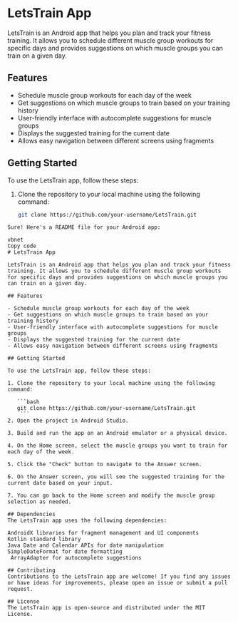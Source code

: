# LetsTrain App

LetsTrain is an Android app that helps you plan and track your fitness training. It allows you to schedule different muscle group workouts for specific days and provides suggestions on which muscle groups you can train on a given day.

## Features

- Schedule muscle group workouts for each day of the week
- Get suggestions on which muscle groups to train based on your training history
- User-friendly interface with autocomplete suggestions for muscle groups
- Displays the suggested training for the current date
- Allows easy navigation between different screens using fragments

## Getting Started

To use the LetsTrain app, follow these steps:

1. Clone the repository to your local machine using the following command:

   ```bash
   git clone https://github.com/your-username/LetsTrain.git
```
Sure! Here's a README file for your Android app:

vbnet
Copy code
# LetsTrain App

LetsTrain is an Android app that helps you plan and track your fitness training. It allows you to schedule different muscle group workouts for specific days and provides suggestions on which muscle groups you can train on a given day.

## Features

- Schedule muscle group workouts for each day of the week
- Get suggestions on which muscle groups to train based on your training history
- User-friendly interface with autocomplete suggestions for muscle groups
- Displays the suggested training for the current date
- Allows easy navigation between different screens using fragments

## Getting Started

To use the LetsTrain app, follow these steps:

1. Clone the repository to your local machine using the following command:

   ```bash
   git clone https://github.com/your-username/LetsTrain.git
    ```
2. Open the project in Android Studio.

3. Build and run the app on an Android emulator or a physical device.

4. On the Home screen, select the muscle groups you want to train for each day of the week.

5. Click the "Check" button to navigate to the Answer screen.

6. On the Answer screen, you will see the suggested training for the current date based on your input.

7. You can go back to the Home screen and modify the muscle group selection as needed.

## Dependencies
The LetsTrain app uses the following dependencies:

AndroidX libraries for fragment management and UI components
Kotlin standard library
Java Date and Calendar APIs for date manipulation
SimpleDateFormat for date formatting
 ArrayAdapter for autocomplete suggestions
 
## Contributing
Contributions to the LetsTrain app are welcome! If you find any issues or have ideas for improvements, please open an issue or submit a pull request.

## License
The LetsTrain app is open-source and distributed under the MIT License.

